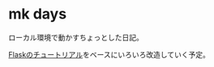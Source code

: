 # mk days
ローカル環境で動かすちょっとした日記。

[Flaskのチュートリアル](http://a2c.bitbucket.org/flask/tutorial/index.html)をベースにいろいろ改造していく予定。

